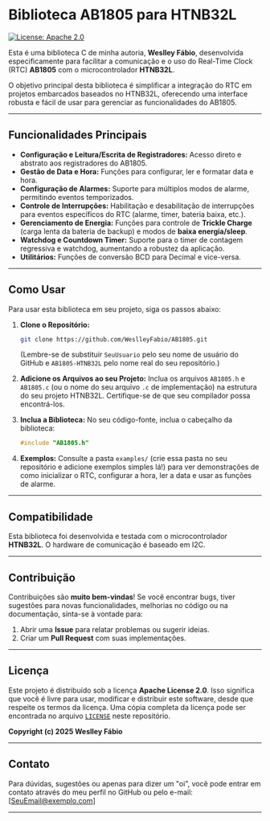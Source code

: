 # Biblioteca AB1805 para HTNB32L

[![License: Apache 2.0](https://img.shields.io/badge/License-Apache%202.0-blue.svg)](https://opensource.org/licenses/Apache-2.0)

Esta é uma biblioteca C de minha autoria, **Weslley Fábio**, desenvolvida especificamente para facilitar a comunicação e o uso do Real-Time Clock (RTC) **AB1805** com o microcontrolador **HTNB32L**.

O objetivo principal desta biblioteca é simplificar a integração do RTC em projetos embarcados baseados no HTNB32L, oferecendo uma interface robusta e fácil de usar para gerenciar as funcionalidades do AB1805.

---

## Funcionalidades Principais

* **Configuração e Leitura/Escrita de Registradores:** Acesso direto e abstrato aos registradores do AB1805.
* **Gestão de Data e Hora:** Funções para configurar, ler e formatar data e hora.
* **Configuração de Alarmes:** Suporte para múltiplos modos de alarme, permitindo eventos temporizados.
* **Controle de Interrupções:** Habilitação e desabilitação de interrupções para eventos específicos do RTC (alarme, timer, bateria baixa, etc.).
* **Gerenciamento de Energia:** Funções para controle de **Trickle Charge** (carga lenta da bateria de backup) e modos de **baixa energia/sleep**.
* **Watchdog e Countdown Timer:** Suporte para o timer de contagem regressiva e watchdog, aumentando a robustez da aplicação.
* **Utilitários:** Funções de conversão BCD para Decimal e vice-versa.

---

## Como Usar

Para usar esta biblioteca em seu projeto, siga os passos abaixo:

1.  **Clone o Repositório:**
    ```bash
    git clone https://github.com/WeslleyFabio/AB1805.git
    ```
    (Lembre-se de substituir `SeuUsuario` pelo seu nome de usuário do GitHub e `AB1805-HTNB32L` pelo nome real do seu repositório.)

2.  **Adicione os Arquivos ao seu Projeto:**
    Inclua os arquivos `AB1805.h` e `AB1805.c` (ou o nome do seu arquivo `.c` de implementação) na estrutura do seu projeto HTNB32L. Certifique-se de que seu compilador possa encontrá-los.

3.  **Inclua a Biblioteca:**
    No seu código-fonte, inclua o cabeçalho da biblioteca:
    ```c
    #include "AB1805.h"
    ```

4.  **Exemplos:**
    Consulte a pasta `examples/` (crie essa pasta no seu repositório e adicione exemplos simples lá!) para ver demonstrações de como inicializar o RTC, configurar a hora, ler a data e usar as funções de alarme.

---

## Compatibilidade

Esta biblioteca foi desenvolvida e testada com o microcontrolador **HTNB32L**. O hardware de comunicação é baseado em I2C.

---

## Contribuição

Contribuições são **muito bem-vindas**! Se você encontrar bugs, tiver sugestões para novas funcionalidades, melhorias no código ou na documentação, sinta-se à vontade para:

1.  Abrir uma **Issue** para relatar problemas ou sugerir ideias.
2.  Criar um **Pull Request** com suas implementações.

---

## Licença

Este projeto é distribuído sob a licença **Apache License 2.0**. Isso significa que você é livre para usar, modificar e distribuir este software, desde que respeite os termos da licença. Uma cópia completa da licença pode ser encontrada no arquivo [`LICENSE`](LICENSE) neste repositório.

**Copyright (c) 2025 Weslley Fábio**

---

## Contato

Para dúvidas, sugestões ou apenas para dizer um "oi", você pode entrar em contato através do meu perfil no GitHub ou pelo e-mail: [SeuEmail@exemplo.com]

---
